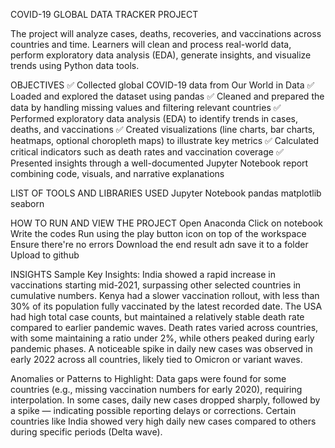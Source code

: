 COVID-19 GLOBAL DATA TRACKER PROJECT

  The project will analyze cases, deaths, recoveries, and vaccinations across countries and time. Learners will clean and process real-world data, perform exploratory data analysis (EDA), generate insights, and visualize trends using Python data tools.
 
 OBJECTIVES
  ✅ Collected global COVID-19 data from Our World in Data
  ✅ Loaded and explored the dataset using pandas
  ✅ Cleaned and prepared the data by handling missing values and filtering relevant countries
  ✅ Performed exploratory data analysis (EDA) to identify trends in cases, deaths, and vaccinations
  ✅ Created visualizations (line charts, bar charts, heatmaps, optional choropleth maps) to illustrate key metrics
  ✅ Calculated critical indicators such as death rates and vaccination coverage
  ✅ Presented insights through a well-documented Jupyter Notebook report combining code, visuals, and narrative explanations

 LIST OF TOOLS AND LIBRARIES USED
   Jupyter Notebook
   pandas
   matplotlib
   seaborn

 HOW TO RUN AND VIEW THE PROJECT
  Open Anaconda
  Click on notebook
  Write the codes
  Run using the play button icon on top of the workspace
  Ensure there're no errors
  Download the end result adn save it to a folder
  Upload to github

 INSIGHTS
  Sample Key Insights:
    India showed a rapid increase in vaccinations starting mid-2021, surpassing other selected countries in cumulative numbers.
    Kenya had a slower vaccination rollout, with less than 30% of its population fully vaccinated by the latest recorded date.
    The USA had high total case counts, but maintained a relatively stable death rate compared to earlier pandemic waves.
    Death rates varied across countries, with some maintaining a ratio under 2%, while others peaked during early pandemic phases.
    A noticeable spike in daily new cases was observed in early 2022 across all countries, likely tied to Omicron or variant waves.

  Anomalies or Patterns to Highlight:
    Data gaps were found for some countries (e.g., missing vaccination numbers for early 2020), requiring interpolation.
    In some cases, daily new cases dropped sharply, followed by a spike — indicating possible reporting delays or corrections.
    Certain countries like India showed very high daily new cases compared to others during specific periods (Delta wave).
 
